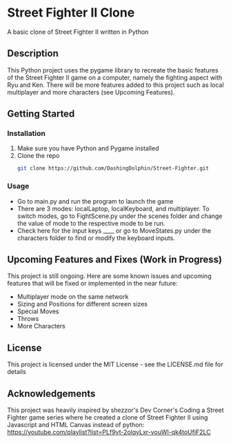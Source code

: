 # Street Fighter II Clone

A basic clone of Street Fighter II written in Python

## Description

This Python project uses the pygame library to recreate the basic features of the Street Fighter II game on a computer, namely the fighting aspect with Ryu and Ken. There will be more features added to this project such as local multiplayer and more characters (see Upcoming Features).

## Getting Started

### Installation

1. Make sure you have Python and Pygame installed
2. Clone the repo
   ```sh
   git clone https://github.com/DashingDolphin/Street-Fighter.git
   ```

### Usage

- Go to main.py and run the program to launch the game
- There are 3 modes: localLaptop, localKeyboard, and multiplayer. To switch modes, go to FightScene.py under the scenes folder and change the value of mode to the respective mode to be run.
- Check here for the input keys \_\_\_\_ or go to MoveStates.py under the characters folder to find or modify the keyboard inputs.

## Upcoming Features and Fixes (Work in Progress)

This project is still ongoing. Here are some known issues and upcoming features that will be fixed or implemented in the near future:

- Multiplayer mode on the same network
- Sizing and Positions for different screen sizes
- Special Moves
- Throws
- More Characters

## License

This project is licensed under the MIT License - see the LICENSE.md file for details

## Acknowledgements

This project was heavily inspired by shezzor's Dev Corner's Coding a Street Fighter game series where he created a clone of Street Fighter II using Javascript and HTML Canvas instead of python: https://youtube.com/playlist?list=PLf9yt-2olqyLxr-vouWl-qk4toUfjF2LC
